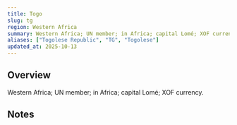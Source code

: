 ```yaml
---
title: Togo
slug: tg
region: Western Africa
summary: Western Africa; UN member; in Africa; capital Lomé; XOF currency.
aliases: ["Togolese Republic", "TG", "Togolese"]
updated_at: 2025-10-13
---
```


## Overview

Western Africa; UN member; in Africa; capital Lomé; XOF currency.

## Notes

<!-- Add your first note below -->
